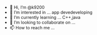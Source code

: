 - 👋 Hi, I’m @k9200
- 👀 I’m interested in ... app devedeveloping
- 🌱 I’m currently learning ... C++,java
- 💞️ I’m looking to collaborate on ...
- 📫 How to reach me ... 

<!---
k9200/k9200 is a ✨ special ✨ repository because its `README.md` (this file) appears on your GitHub profile.
You can click the Preview link to take a look at your changes.
--->

